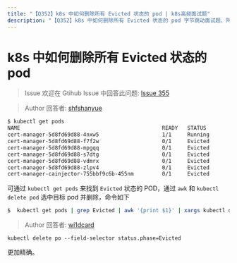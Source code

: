 ```yaml
---
title: "【Q352】k8s 中如何删除所有 Evicted 状态的 pod | k8s高频面试题"
description: "【Q352】k8s 中如何删除所有 Evicted 状态的 pod 字节跳动面试题、阿里腾讯面试题、美团小米面试题。"
---
```


# k8s 中如何删除所有 Evicted 状态的 pod

> Issue
> 欢迎在 Gtihub Issue 中回答此问题: [Issue 355](https://github.com/shfshanyue/Daily-Question/issues/355)

> Author
> 回答者: [shfshanyue](https://github.com/shfshanyue)

```bash
$ kubectl get pods
NAME                                             READY   STATUS             RESTARTS   AGE
cert-manager-5d8fd69d88-4nxw5                    1/1     Running            0          63d
cert-manager-5d8fd69d88-f7f2w                    0/1     Evicted            0          63d
cert-manager-5d8fd69d88-mpgqq                    0/1     Evicted            0          63d
cert-manager-5d8fd69d88-s7dtg                    0/1     Evicted            0          232d
cert-manager-5d8fd69d88-vdmrx                    0/1     Evicted            0          63d
cert-manager-5d8fd69d88-zlpv4                    0/1     Evicted            0          63d
cert-manager-cainjector-755bbf9c6b-455nm         0/1     Evicted            0          63d
```

可通过 `kubectl get pods` 来找到 `Evicted` 状态的 POD，通过 `awk` 和 `kubectl delete pod` 选中目标 pod 并删除，命令如下

```bash
$  kubectl get pods | grep Evicted | awk '{print $1}' | xargs kubectl delete pod
```

> Author
> 回答者: [wi1dcard](https://github.com/wi1dcard)

```
kubectl delete po --field-selector status.phase=Evicted
```

更加精确。
